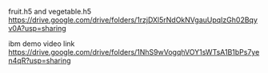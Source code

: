fruit.h5 and vegetable.h5
https://drive.google.com/drive/folders/1rzjDXl5rNdOkNVgauUpqIzGh02Bqyv0A?usp=sharing


ibm demo video link
https://drive.google.com/drive/folders/1NhS9wVogqhVOY1sWTsA1B1bPs7yen4qR?usp=sharing
